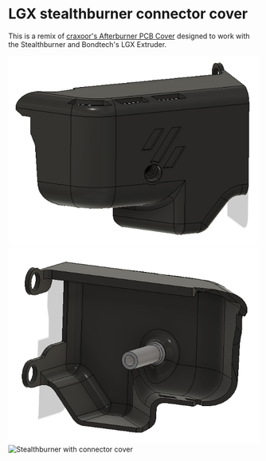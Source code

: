 # LGX stealthburner connector cover

This is a remix of [craxoor's Afterburner PCB Cover](https://github.com/craxoor/VoronMods/tree/master/PCB%20Cover) designed to work with the Stealthburner and Bondtech's LGX Extruder. 

![Front view connector cover](./Images/Preview-front.png)
![Back view connector cover](./Images/Preview-back.png)
![Stealthburner with connector cover](./Images/LGX_Stealthburner_connectorCover.png)
